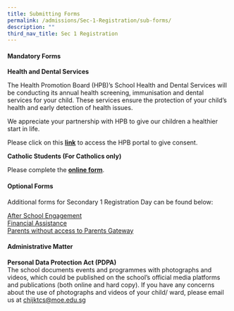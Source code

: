 ```yaml
---
title: Submitting Forms
permalink: /admissions/Sec-1-Registration/sub-forms/
description: ""
third_nav_title: Sec 1 Registration
---
```

#### Mandatory Forms

**Health and Dental Services**

The Health Promotion Board (HPB)’s School Health and Dental Services will be conducting its annual health screening, immunisation and dental services for your child. These services ensure the protection of your child’s health and early detection of health issues.

We appreciate your partnership with HPB to give our children a healthier start in life.

Please click on this **[link](https://childconsent.hpb.gov.sg/)** to access the HPB portal to give consent.

**Catholic Students (For Catholics only)**  

Please complete the **[online form](https://go.gov.sg/kccatholicmatters2023)**.

#### Optional Forms

Additional forms for Secondary 1 Registration Day can be found below:

[After School Engagement](https://go.gov.sg/kc-ase-2023)<br>
[Financial Assistance](/the-kc-village/parents/)<br>
[Parents without access to Parents Gateway](https://go.gov.sg/welcome-to-kc-2023)

#### Administrative Matter

**Personal Data Protection Act (PDPA)**<br>
The school documents events and programmes with photographs and videos, which could be published on the school’s official media platforms and publications (both online and hard copy). If you have any concerns about the use of photographs and videos of your child/ ward, please email us at [chijktcs@moe.edu.sg](mailto:chijktcs@moe.edu.sg)